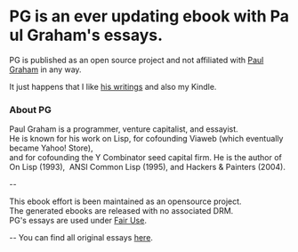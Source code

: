 # PG is an ever updating ebook with Paul Graham's essays.

PG is published as an open source project and not affiliated with [Paul Graham](http://paulgraham.com,"Paul Graham") in any way.

It just happens that I like [his writings](http://paulgraham.com/articles.html,"Paul Graham's Essays") and also my Kindle.

### About PG
Paul Graham is a programmer, venture capitalist, and essayist. 
He is known for his work on Lisp, for cofounding Viaweb (which eventually became Yahoo! Store), 
and for cofounding the Y Combinator seed capital firm. He is the author of On Lisp (1993), 
ANSI Common Lisp (1995), and Hackers & Painters (2004).

-- 

This ebook effort is been maintained as an opensource project.
The generated ebooks are released with no associated DRM. 
PG's essays are used under [Fair Use](http://www.copyright.gov/fls/fl102.html,"U.S. Copyright Office - Fair Use").

-- 
You can find all original essays [here](http://paulgraham.com/articles.html,"Paul Graham's Essays").
